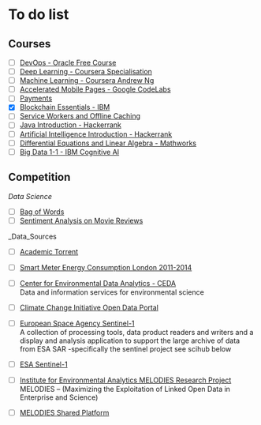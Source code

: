# To do list

## Courses
* [ ] [DevOps - Oracle Free Course](https://blogs.oracle.com/database/free-oracle-massive-open-online-course-mooc-on-devops)
* [ ] [Deep Learning - Coursera Specialisation](https://www.coursera.org/specializations/deep-learning)
* [ ] [Machine Learning - Coursera Andrew Ng](https://www.coursera.org/learn/machine-learning)
* [ ] [Accelerated Mobile Pages - Google CodeLabs](https://codelabs.developers.google.com/codelabs/accelerated-mobile-pages-foundations)
* [ ] [Payments](https://codelabs.developers.google.com/codelabs/payment-request-api)
* [X] [Blockchain Essentials - IBM](https://developer.ibm.com/courses/all/blockchain-essentials/)
* [ ] [Service Workers and Offline Caching](https://codelabs.developers.google.com/codelabs/workbox-lab)
* [ ] [Java Introduction - Hackerrank](https://www.hackerrank.com/domains/java/java-introduction)
* [ ] [Artificial Intelligence Introduction - Hackerrank](https://www.hackerrank.com/domains/ai/ai-introduction)
* [ ] [Differential Equations and Linear Algebra - Mathworks](https://uk.mathworks.com/videos/series/differential-equations-and-linear-algebra-117657.html?s_eid=PSM_ma)
* [ ] [Big Data 1-1 - IBM Cognitive AI](https://courses.cognitiveclass.ai/courses)

## Competition
_Data Science_
* [ ] [Bag of Words](https://www.kaggle.com/c/word2vec-nlp-tutorial/details/part-1-for-beginners-bag-of-words)
* [ ] [Sentiment Analysis on Movie Reviews](https://www.kaggle.com/c/sentiment-analysis-on-movie-reviews/data)

_Data_Sources
* [ ] [Academic Torrent](http://academictorrents.com/browse.php?cat=6)
* [ ] [Smart Meter Energy Consumption London 2011-2014](https://data.london.gov.uk/dataset/smartmeter-energy-use-data-in-london-households/resource/04feba67-f1a3-4563-98d0-f3071e3d56d1)
* [ ] [Center for Environmental Data Analytics - CEDA](http://www.ceda.ac.uk/)<br>
Data and information services for environmental science
* [ ] [Climate Change Initiative Open Data Portal](http://cci.esa.int/)
* [ ] [European Space Agency Sentinel-1](https://sentinel.esa.int/web/sentinel/toolboxes/sentinel-1)<br>
A collection of processing tools, data product readers and writers and a display and analysis application to support the large archive of data from ESA SAR -specifically the sentinel project see scihub below
* [ ] [ESA Sentinel-1](https://scihub.copernicus.eu/)
* [ ] [Institute for Environmental Analytics MELODIES Research Project](http://www.the-iea.org/projects/melodies-research-project/)<br>
MELODIES – (Maximizing the Exploitation of Linked Open Data in Enterprise and Science)
* [ ] [MELODIES Shared Platform](https://www.melodiesproject.eu/node/7)

